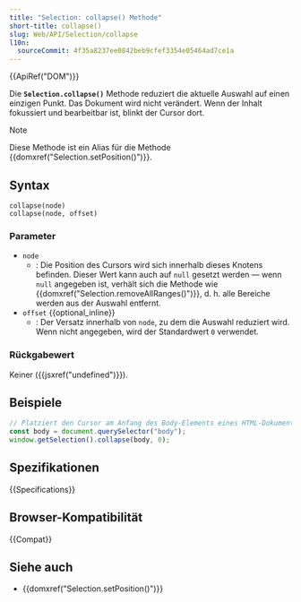 ```yaml
---
title: "Selection: collapse() Methode"
short-title: collapse()
slug: Web/API/Selection/collapse
l10n:
  sourceCommit: 4f35a8237ee0842beb9cfef3354e05464ad7ce1a
---
```


{{ApiRef("DOM")}}

Die **`Selection.collapse()`** Methode reduziert die aktuelle Auswahl auf einen einzigen Punkt. Das Dokument wird nicht verändert. Wenn der Inhalt fokussiert und bearbeitbar ist, blinkt der Cursor dort.

> [!NOTE]
> Diese Methode ist ein Alias für die Methode {{domxref("Selection.setPosition()")}}.

## Syntax

```js-nolint
collapse(node)
collapse(node, offset)
```

### Parameter

- `node`
  - : Die Position des Cursors wird sich innerhalb dieses Knotens befinden. Dieser Wert kann auch auf `null` gesetzt werden — wenn `null` angegeben ist, verhält sich die Methode wie {{domxref("Selection.removeAllRanges()")}}, d. h. alle Bereiche werden aus der Auswahl entfernt.
- `offset` {{optional_inline}}
  - : Der Versatz innerhalb von `node`, zu dem die Auswahl reduziert wird. Wenn nicht angegeben, wird der Standardwert `0` verwendet.

### Rückgabewert

Keiner ({{jsxref("undefined")}}).

## Beispiele

```js
// Platziert den Cursor am Anfang des Body-Elements eines HTML-Dokuments.
const body = document.querySelector("body");
window.getSelection().collapse(body, 0);
```

## Spezifikationen

{{Specifications}}

## Browser-Kompatibilität

{{Compat}}

## Siehe auch

- {{domxref("Selection.setPosition()")}}
